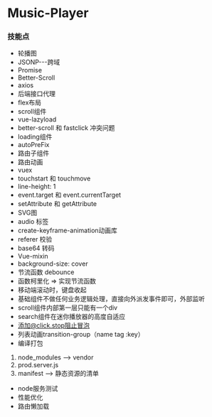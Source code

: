 # Music-Player
### 技能点
* 轮播图
* JSONP---跨域
* Promise
* Better-Scroll
* axios
* 后端接口代理
* flex布局
* scroll组件
* vue-lazyload
* better-scroll 和 fastclick 冲突问题
* loading组件
* autoPreFix
* 路由子组件
* 路由动画
* vuex
* touchstart 和 touchmove
* line-height: 1
* event.target 和 event.currentTarget
* setAttribute 和 getAttribute
* SVG图
* audio 标签
* create-keyframe-animation动画库
* referer 校验
* base64 转码
* Vue-mixin
* background-size: cover
* 节流函数 debounce
* 函数柯里化 => 实现节流函数
* 移动端滚动时，键盘收起
* 基础组件不做任何业务逻辑处理，直接向外派发事件即可，外部监听
* scroll组件内部第一层只能有一个div
* search组件在迷你播放器的高度自适应
* 添加@click.stop阻止冒泡
* 列表动画transition-group（name tag :key）
* 编译打包
1. node_modules --> vendor
2. prod.server.js
3. manifest --> 静态资源的清单
* node服务测试
* 性能优化
* 路由懒加载
